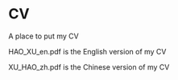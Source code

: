 # CV
A place to put my CV

HAO_XU_en.pdf is the English version of my CV

XU_HAO_zh.pdf is the Chinese version of my CV